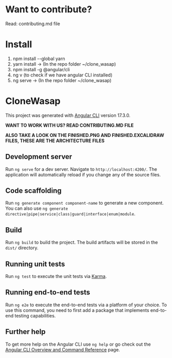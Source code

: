 # Want to contribute?
Read: contributing.md file

# Install
1. npm install --global yarn
2. yarn install -> (In the repo folder ~/clone_wasap)
3. npm install -g @angular/cli
4. ng v (to check if we have angular CLI installed)
5. ng serve -> (In the repo folder ~/clone_wasap)

# CloneWasap

This project was generated with [Angular CLI](https://github.com/angular/angular-cli) version 17.3.0.

**WANT TO WORK WITH US? READ CONTRIBUTING.MD FILE**

**ALSO TAKE A LOOK ON THE FINISHED.PNG AND FINISHED.EXCALIDRAW FILES, THESE ARE THE ARCHITECTURE FILES** 

## Development server

Run `ng serve` for a dev server. Navigate to `http://localhost:4200/`. The application will automatically reload if you change any of the source files.

## Code scaffolding

Run `ng generate component component-name` to generate a new component. You can also use `ng generate directive|pipe|service|class|guard|interface|enum|module`.

## Build

Run `ng build` to build the project. The build artifacts will be stored in the `dist/` directory.

## Running unit tests

Run `ng test` to execute the unit tests via [Karma](https://karma-runner.github.io).

## Running end-to-end tests

Run `ng e2e` to execute the end-to-end tests via a platform of your choice. To use this command, you need to first add a package that implements end-to-end testing capabilities.

## Further help

To get more help on the Angular CLI use `ng help` or go check out the [Angular CLI Overview and Command Reference](https://angular.io/cli) page.
